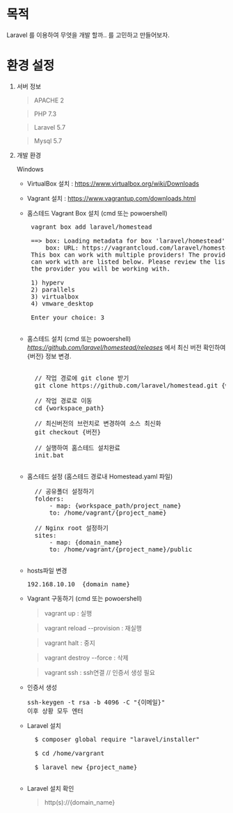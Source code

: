 # 목적

Laravel 를 이용하여 무엇을 개발 할까.. 를 고민하고 만들어보자.


# 환경 설정

1. 서버 정보
    > APACHE 2
    
    > PHP 7.3

    > Laravel 5.7

    > Mysql 5.7


2. 개발 환경

    Windows

    - VirtualBox 설치 : https://www.virtualbox.org/wiki/Downloads
    - Vagrant 설치 : https://www.vagrantup.com/downloads.html
    - 홈스테드 Vagrant Box 설치 (cmd 또는 powoershell)
       <pre> vagrant box add laravel/homestead 
       
       ==> box: Loading metadata for box 'laravel/homestead'
           box: URL: https://vagrantcloud.com/laravel/homestead
       This box can work with multiple providers! The providers that it
       can work with are listed below. Please review the list and choose
       the provider you will be working with.

       1) hyperv 
       2) parallels 
       3) virtualbox 
       4) vmware_desktop  
       
       Enter your choice: 3
       </pre>
       
    - 홈스테드 설치 (cmd 또는 powoershell) *https://github.com/laravel/homestead/releases* 에서 최신 버전 확인하여 {버전} 정보 변경.
        <pre>  
        // 작업 경로에 git clone 받기
        git clone https://github.com/laravel/homestead.git {workspace_path}<br>
        // 작업 경로로 이동
        cd {workspace_path}<br>
        // 최신버전의 브런치로 변경하여 소스 최신화
        git checkout {버전}<br>
        // 실행하여 홈스테드 설치완료
        init.bat 
        </pre>

    - 홈스테드 설정 (홈스테드 경로내 Homestead.yaml 파일)
        <pre>
        // 공유폴더 설정하기
        folders:
            - map: {workspace_path/project_name}
            to: /home/vagrant/{project_name}<br>
        // Nginx root 설정하기
        sites:
            - map: {domain_name}
            to: /home/vagrant/{project_name}/public
        </pre>

    - hosts파일 변경    
        <pre>192.168.10.10  {domain_name}</pre>

    - Vagrant 구동하기 (cmd 또는 powoershell)
        > vagrant up : 실행

        > vagrant reload --provision : 재실행 

        > vagrant halt : 중지
        
        > vagrant destroy --force : 삭제

        > vagrant ssh : ssh연결 // 인증서 생성 필요

    - 인증서 생성
        <pre>ssh-keygen -t rsa -b 4096 -C "{이메일}"<br>이후 상황 모두 엔터</pre>

    - Laravel 설치
        <pre>
        $ composer global require "laravel/installer"<br>
        $ cd /home/vargrant<br>
        $ laravel new {project_name}
        </pre>

    - Laravel 설치 확인
        > http(s)://{domain_name}
